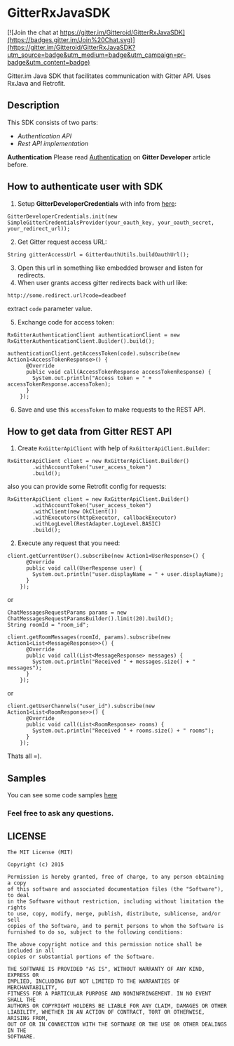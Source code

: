 # GitterRxJavaSDK

[![Join the chat at https://gitter.im/Gitteroid/GitterRxJavaSDK](https://badges.gitter.im/Join%20Chat.svg)](https://gitter.im/Gitteroid/GitterRxJavaSDK?utm_source=badge&utm_medium=badge&utm_campaign=pr-badge&utm_content=badge)

Gitter.im Java SDK that facilitates communication with Gitter API. Uses RxJava and Retrofit.

## Description
This SDK consists of two parts:
- *Authentication API*
- *Rest API implementation*

**Authentication**
Please read [Authentication](https://developer.gitter.im/docs/authentication) on **Gitter Developer** article before.

## How to authenticate user with SDK

1) Setup **GitterDeveloperCredentials** with info from [here](https://developer.gitter.im/apps):
```
GitterDeveloperCredentials.init(new SimpleGitterCredentialsProvider(your_oauth_key, your_oauth_secret, your_redirect_url));
```
2) Get Gitter request access URL:
```
String gitterAccessUrl = GitterOauthUtils.buildOauthUrl();
```
3) Open this url in something like embedded browser and listen for redirects.
4) When user grants access gitter redirects back with url like:
```
http://some.redirect.url?code=deadbeef
```
extract ```code``` parameter value.

5)  Exchange code for access token:
```
RxGitterAuthenticationClient authenticationClient = new RxGitterAuthenticationClient.Builder().build();

authenticationClient.getAccessToken(code).subscribe(new Action1<AccessTokenResponse>() {
      @Override
      public void call(AccessTokenResponse accessTokenResponse) {
        System.out.println("Access token = " + accessTokenResponse.accessToken);
      }
    });
```
6) Save and use this ```accessToken``` to make requests to the REST API.

## How to get data from Gitter REST API
1)  Create ```RxGitterApiClient``` with help of ```RxGitterApiClient.Builder```:
```
RxGitterApiClient client = new RxGitterApiClient.Builder()
        .withAccountToken("user_access_token")
        .build();
```
also you can provide some Retrofit config for requests:
```
RxGitterApiClient client = new RxGitterApiClient.Builder()
        .withAccountToken("user_access_token")
        .withClient(new OkClient())
        .withExecutors(httpExecutor, callbackExecutor)
        .withLogLevel(RestAdapter.LogLevel.BASIC)
        .build();
```
2) Execute any request that you need:
```
client.getCurrentUser().subscribe(new Action1<UserResponse>() {
      @Override
      public void call(UserResponse user) {
        System.out.println("user.displayName = " + user.displayName);
      }
    });
```
or
```
ChatMessagesRequestParams params = new ChatMessagesRequestParamsBuilder().limit(20).build();
String roomId = "room_id";

client.getRoomMessages(roomId, params).subscribe(new Action1<List<MessageResponse>>() {
      @Override
      public void call(List<MessageResponse> messages) {
        System.out.println("Received " + messages.size() + " messages");
      }
    });
```
or
```
client.getUserChannels("user_id").subscribe(new Action1<List<RoomResponse>>() {
      @Override
      public void call(List<RoomResponse> rooms) {
        System.out.println("Received " + rooms.size() + " rooms");
      }
    });
```

Thats all =).

## Samples

You can see some code samples [here](https://github.com/Gitteroid/GitterRxJavaSDK/blob/master/samples/src/main/java/amatkivskiy/gitter/rx/sdk/samples/Samples.java)

### Feel free to ask any questions.

## LICENSE

```
The MIT License (MIT)

Copyright (c) 2015 

Permission is hereby granted, free of charge, to any person obtaining a copy
of this software and associated documentation files (the "Software"), to deal
in the Software without restriction, including without limitation the rights
to use, copy, modify, merge, publish, distribute, sublicense, and/or sell
copies of the Software, and to permit persons to whom the Software is
furnished to do so, subject to the following conditions:

The above copyright notice and this permission notice shall be included in all
copies or substantial portions of the Software.

THE SOFTWARE IS PROVIDED "AS IS", WITHOUT WARRANTY OF ANY KIND, EXPRESS OR
IMPLIED, INCLUDING BUT NOT LIMITED TO THE WARRANTIES OF MERCHANTABILITY,
FITNESS FOR A PARTICULAR PURPOSE AND NONINFRINGEMENT. IN NO EVENT SHALL THE
AUTHORS OR COPYRIGHT HOLDERS BE LIABLE FOR ANY CLAIM, DAMAGES OR OTHER
LIABILITY, WHETHER IN AN ACTION OF CONTRACT, TORT OR OTHERWISE, ARISING FROM,
OUT OF OR IN CONNECTION WITH THE SOFTWARE OR THE USE OR OTHER DEALINGS IN THE
SOFTWARE.
```
